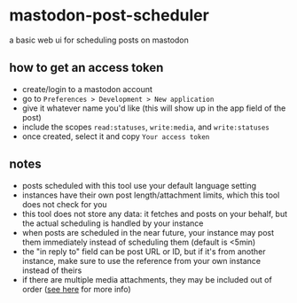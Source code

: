 # mastodon-post-scheduler

a basic web ui for scheduling posts on mastodon

## how to get an access token

- create/login to a mastodon account
- go to `Preferences > Development > New application`
- give it whatever name you'd like (this will show up in the app field of the post)
- include the scopes `read:statuses`, `write:media`, and `write:statuses`
- once created, select it and copy `Your access token`

## notes

- posts scheduled with this tool use your default language setting
- instances have their own post length/attachment limits, which this tool does not check for you
- this tool does not store any data: it fetches and posts on your behalf, but the actual scheduling is handled by your instance
- when posts are scheduled in the near future, your instance may post them immediately instead of scheduling them (default is <5min)
- the "in reply to" field can be post URL or ID, but if it's from another instance, make sure to use the reference from your own instance instead of theirs
- if there are multiple media attachments, they may be included out of order ([see here](https://github.com/seleb/mastodon-post-scheduler/issues/2) for more info)
